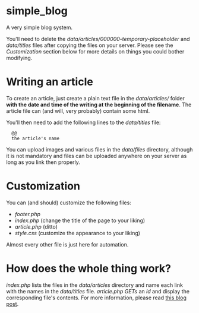 # simple_blog
A very simple blog system.

You'll need to delete the *data/articles/000000-temporary-placeholder* and *data/titles* files after copying the files
on your server. Please see the _Customization_ section below for more details on things you could bother modifying.

# Writing an article
To create an article, just create a plain text file in the *data/articles/* folder __with the date and time of the
writing at the beginning of the filename__. The article file can (and will, very probably) contain some html.

You'll then need to add the following lines to the *data/titles* file:
```
  @@
  the article's name
```
You can upload images and various files in the *data/files* directory, although it is not mandatory and files can be
uploaded anywhere on your server as long as you link then properly.

# Customization
You can (and should) customize the following files:

* *footer.php*
* *index.php* (change the title of the page to your liking)
* *article.php* (ditto)
* *style.css* (customize the appearance to your liking)

Almost every other file is just here for automation.

# How does the whole thing work?
*index.php* lists the files in the *data/articles* directory and name each link with the names in the *data/titles*
file. *article.php* *GETs* an _id_ and display the corresponding file's contents. For more information, please read
[this blog post](http://martin.thepig.chez.com/log/article.php?id=2).
